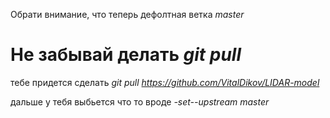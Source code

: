 Обрати внимание, что теперь дефолтная ветка *master*

# Не забывай делать *git pull*

тебе придется сделать *git pull https://github.com/VitalDikov/LIDAR-model*

дальше у тебя выбьется что то вроде *-set--upstream <url> master*
